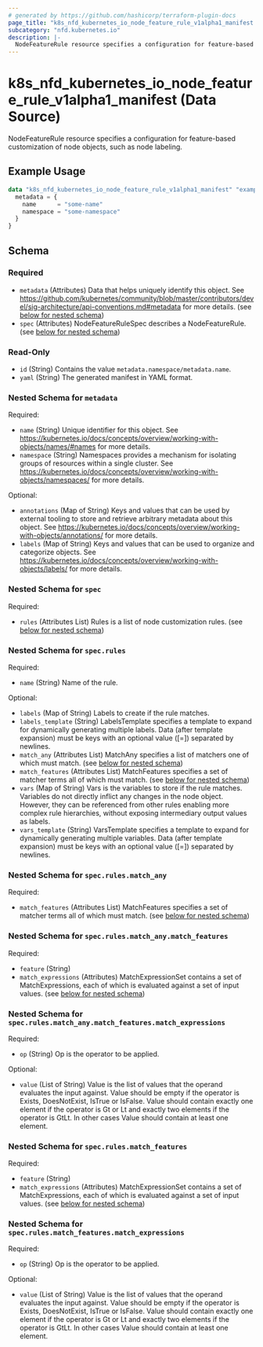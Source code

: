 ```yaml
---
# generated by https://github.com/hashicorp/terraform-plugin-docs
page_title: "k8s_nfd_kubernetes_io_node_feature_rule_v1alpha1_manifest Data Source - terraform-provider-k8s"
subcategory: "nfd.kubernetes.io"
description: |-
  NodeFeatureRule resource specifies a configuration for feature-based customization of node objects, such as node labeling.
---
```


# k8s_nfd_kubernetes_io_node_feature_rule_v1alpha1_manifest (Data Source)

NodeFeatureRule resource specifies a configuration for feature-based customization of node objects, such as node labeling.

## Example Usage

```terraform
data "k8s_nfd_kubernetes_io_node_feature_rule_v1alpha1_manifest" "example" {
  metadata = {
    name      = "some-name"
    namespace = "some-namespace"
  }
}
```

<!-- schema generated by tfplugindocs -->
## Schema

### Required

- `metadata` (Attributes) Data that helps uniquely identify this object. See https://github.com/kubernetes/community/blob/master/contributors/devel/sig-architecture/api-conventions.md#metadata for more details. (see [below for nested schema](#nestedatt--metadata))
- `spec` (Attributes) NodeFeatureRuleSpec describes a NodeFeatureRule. (see [below for nested schema](#nestedatt--spec))

### Read-Only

- `id` (String) Contains the value `metadata.namespace/metadata.name`.
- `yaml` (String) The generated manifest in YAML format.

<a id="nestedatt--metadata"></a>
### Nested Schema for `metadata`

Required:

- `name` (String) Unique identifier for this object. See https://kubernetes.io/docs/concepts/overview/working-with-objects/names/#names for more details.
- `namespace` (String) Namespaces provides a mechanism for isolating groups of resources within a single cluster. See https://kubernetes.io/docs/concepts/overview/working-with-objects/namespaces/ for more details.

Optional:

- `annotations` (Map of String) Keys and values that can be used by external tooling to store and retrieve arbitrary metadata about this object. See https://kubernetes.io/docs/concepts/overview/working-with-objects/annotations/ for more details.
- `labels` (Map of String) Keys and values that can be used to organize and categorize objects. See https://kubernetes.io/docs/concepts/overview/working-with-objects/labels/ for more details.


<a id="nestedatt--spec"></a>
### Nested Schema for `spec`

Required:

- `rules` (Attributes List) Rules is a list of node customization rules. (see [below for nested schema](#nestedatt--spec--rules))

<a id="nestedatt--spec--rules"></a>
### Nested Schema for `spec.rules`

Required:

- `name` (String) Name of the rule.

Optional:

- `labels` (Map of String) Labels to create if the rule matches.
- `labels_template` (String) LabelsTemplate specifies a template to expand for dynamically generating multiple labels. Data (after template expansion) must be keys with an optional value (<key>[=<value>]) separated by newlines.
- `match_any` (Attributes List) MatchAny specifies a list of matchers one of which must match. (see [below for nested schema](#nestedatt--spec--rules--match_any))
- `match_features` (Attributes List) MatchFeatures specifies a set of matcher terms all of which must match. (see [below for nested schema](#nestedatt--spec--rules--match_features))
- `vars` (Map of String) Vars is the variables to store if the rule matches. Variables do not directly inflict any changes in the node object. However, they can be referenced from other rules enabling more complex rule hierarchies, without exposing intermediary output values as labels.
- `vars_template` (String) VarsTemplate specifies a template to expand for dynamically generating multiple variables. Data (after template expansion) must be keys with an optional value (<key>[=<value>]) separated by newlines.

<a id="nestedatt--spec--rules--match_any"></a>
### Nested Schema for `spec.rules.match_any`

Required:

- `match_features` (Attributes List) MatchFeatures specifies a set of matcher terms all of which must match. (see [below for nested schema](#nestedatt--spec--rules--match_any--match_features))

<a id="nestedatt--spec--rules--match_any--match_features"></a>
### Nested Schema for `spec.rules.match_any.match_features`

Required:

- `feature` (String)
- `match_expressions` (Attributes) MatchExpressionSet contains a set of MatchExpressions, each of which is evaluated against a set of input values. (see [below for nested schema](#nestedatt--spec--rules--match_any--match_features--match_expressions))

<a id="nestedatt--spec--rules--match_any--match_features--match_expressions"></a>
### Nested Schema for `spec.rules.match_any.match_features.match_expressions`

Required:

- `op` (String) Op is the operator to be applied.

Optional:

- `value` (List of String) Value is the list of values that the operand evaluates the input against. Value should be empty if the operator is Exists, DoesNotExist, IsTrue or IsFalse. Value should contain exactly one element if the operator is Gt or Lt and exactly two elements if the operator is GtLt. In other cases Value should contain at least one element.




<a id="nestedatt--spec--rules--match_features"></a>
### Nested Schema for `spec.rules.match_features`

Required:

- `feature` (String)
- `match_expressions` (Attributes) MatchExpressionSet contains a set of MatchExpressions, each of which is evaluated against a set of input values. (see [below for nested schema](#nestedatt--spec--rules--match_features--match_expressions))

<a id="nestedatt--spec--rules--match_features--match_expressions"></a>
### Nested Schema for `spec.rules.match_features.match_expressions`

Required:

- `op` (String) Op is the operator to be applied.

Optional:

- `value` (List of String) Value is the list of values that the operand evaluates the input against. Value should be empty if the operator is Exists, DoesNotExist, IsTrue or IsFalse. Value should contain exactly one element if the operator is Gt or Lt and exactly two elements if the operator is GtLt. In other cases Value should contain at least one element.
